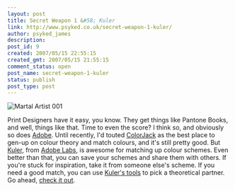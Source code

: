```yaml
---
layout: post
title: Secret Weapon 1 &#58; Kuler
link: http://www.psyked.co.uk/secret-weapon-1-kuler/
author: psyked_james
description: 
post_id: 9
created: 2007/05/15 22:55:15
created_gmt: 2007/05/15 21:55:15
comment_status: open
post_name: secret-weapon-1-kuler
status: publish
post_type: post
---
```


![Martal Artist 001](http://uploads.psyked.co.uk/2007/05/martal.thumbnail.gif)

Print Designers have it easy, you know. They get things like Pantone Books, and well, things like that. Time to even 
the score? I think so, and obviously so does [Adobe](http://www.adobe.com). Until recently, I'd touted 
[ColorJack](http://www.colorjack.com/) as the best place to gen-up on colour theory and match colours, and it's still 
pretty good. But [Kuler](http://kuler.adobe.com), from [Adobe Labs](http://labs.adobe.com), is awesome for matching up 
colour schemes. Even better than that, you can save your schemes and share them with others. If you're stuck for 
inspiration, take it from someone else's scheme. If you need a good match, you can use 
[Kuler's tools](http://kuler.adobe.com) to pick a theoretical partner. Go ahead, [check it out](http://kuler.adobe.com).
